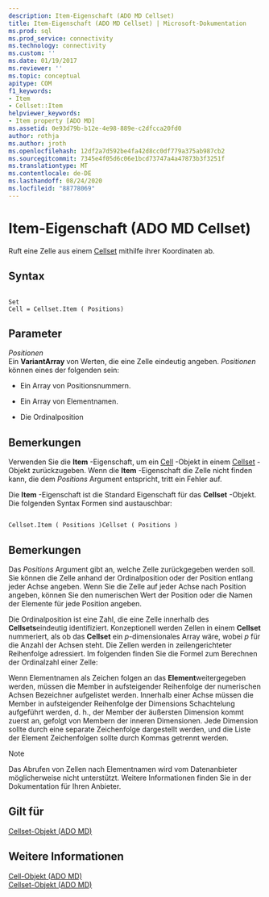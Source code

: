 ```yaml
---
description: Item-Eigenschaft (ADO MD Cellset)
title: Item-Eigenschaft (ADO MD Cellset) | Microsoft-Dokumentation
ms.prod: sql
ms.prod_service: connectivity
ms.technology: connectivity
ms.custom: ''
ms.date: 01/19/2017
ms.reviewer: ''
ms.topic: conceptual
apitype: COM
f1_keywords:
- Item
- Cellset::Item
helpviewer_keywords:
- Item property [ADO MD]
ms.assetid: 0e93d79b-b12e-4e98-889e-c2dfcca20fd0
author: rothja
ms.author: jroth
ms.openlocfilehash: 12df2a7d592be4fa42d8cc0df779a375ab987cb2
ms.sourcegitcommit: 7345e4f05d6c06e1bcd73747a4a47873b3f3251f
ms.translationtype: MT
ms.contentlocale: de-DE
ms.lasthandoff: 08/24/2020
ms.locfileid: "88778069"
---
```

# <a name="item-property-ado-md-cellset"></a>Item-Eigenschaft (ADO MD Cellset)
Ruft eine Zelle aus einem [Cellset](./cellset-object-ado-md.md) mithilfe ihrer Koordinaten ab.  
  
## <a name="syntax"></a>Syntax  
  
```  
  
Set  
Cell = Cellset.Item ( Positions)  
```  
  
## <a name="parameters"></a>Parameter  
 *Positionen*  
 Ein **VariantArray** von Werten, die eine Zelle eindeutig angeben. *Positionen* können eines der folgenden sein:  
  
-   Ein Array von Positionsnummern.  
  
-   Ein Array von Elementnamen.  
  
-   Die Ordinalposition  
  
## <a name="remarks"></a>Bemerkungen  
 Verwenden Sie die **Item** -Eigenschaft, um ein [Cell](./cell-object-ado-md.md) -Objekt in einem [Cellset](./cellset-object-ado-md.md) -Objekt zurückzugeben. Wenn die **Item** -Eigenschaft die Zelle nicht finden kann, die dem *Positions* Argument entspricht, tritt ein Fehler auf.  
  
 Die **Item** -Eigenschaft ist die Standard Eigenschaft für das **Cellset** -Objekt. Die folgenden Syntax Formen sind austauschbar:  
  
```  
  
Cellset.Item ( Positions )Cellset ( Positions )  
```  
  
## <a name="remarks"></a>Bemerkungen  
 Das *Positions* Argument gibt an, welche Zelle zurückgegeben werden soll. Sie können die Zelle anhand der Ordinalposition oder der Position entlang jeder Achse angeben. Wenn Sie die Zelle auf jeder Achse nach Position angeben, können Sie den numerischen Wert der Position oder die Namen der Elemente für jede Position angeben.  
  
 Die Ordinalposition ist eine Zahl, die eine Zelle innerhalb des **Cellsets**eindeutig identifiziert. Konzeptionell werden Zellen in einem **Cellset** nummeriert, als ob das **Cellset** ein *p*-dimensionales Array wäre, wobei *p* für die Anzahl der Achsen steht. Die Zellen werden in zeilengerichteter Reihenfolge adressiert. Im folgenden finden Sie die Formel zum Berechnen der Ordinalzahl einer Zelle:  
  
 Wenn Elementnamen als Zeichen folgen an das **Element**weitergegeben werden, müssen die Member in aufsteigender Reihenfolge der numerischen Achsen Bezeichner aufgelistet werden. Innerhalb einer Achse müssen die Member in aufsteigender Reihenfolge der Dimensions Schachtelung aufgeführt werden, d. h., der Member der äußersten Dimension kommt zuerst an, gefolgt von Membern der inneren Dimensionen. Jede Dimension sollte durch eine separate Zeichenfolge dargestellt werden, und die Liste der Element Zeichenfolgen sollte durch Kommas getrennt werden.  
  
> [!NOTE]
>  Das Abrufen von Zellen nach Elementnamen wird vom Datenanbieter möglicherweise nicht unterstützt. Weitere Informationen finden Sie in der Dokumentation für Ihren Anbieter.  
  
## <a name="applies-to"></a>Gilt für  
 [Cellset-Objekt (ADO MD)](./cellset-object-ado-md.md)  
  
## <a name="see-also"></a>Weitere Informationen  
 [Cell-Objekt (ADO MD)](./cell-object-ado-md.md)   
 [Cellset-Objekt (ADO MD)](./cellset-object-ado-md.md)